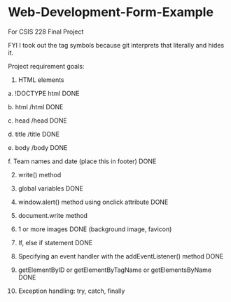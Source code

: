 # Web-Development-Form-Example
For CSIS 228 Final Project

FYI I took out the tag symbols because git interprets that literally and hides it. 

Project requirement goals:

1. HTML elements

a. !DOCTYPE html DONE

b. html /html DONE

c. head /head DONE

d. title /title DONE

e. body /body DONE

f. Team names and date (place this in footer) DONE

2. write() method

3. global variables DONE

4. window.alert() method using onclick attribute DONE

5. document.write method

6. 1 or more images DONE (background image, favicon)

7. If, else if statement DONE

8. Specifying an event handler with the addEventListener() method DONE

9. getElementByID or getElementByTagName or getElementsByName DONE

10. Exception handling: try, catch, finally
